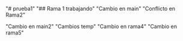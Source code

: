 "# prueba1" 
"## Rama 1 trabajando" 
"Cambio en main" 
"Conflicto en Rama2" 

"Cambio en main2" 
"Cambios temp" 
"Cambio en rama4" 
"Cambio en rama5" 
